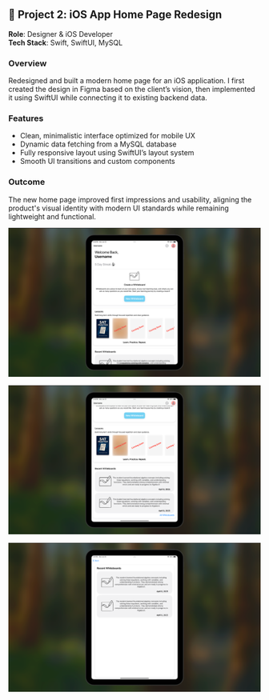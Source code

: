 ## 📱 Project 2: iOS App Home Page Redesign

**Role**: Designer & iOS Developer  
**Tech Stack**: Swift, SwiftUI, MySQL

### Overview
Redesigned and built a modern home page for an iOS application. I first created the design in Figma based on the client’s vision, then implemented it using SwiftUI while connecting it to existing backend data.

### Features
- Clean, minimalistic interface optimized for mobile UX
- Dynamic data fetching from a MySQL database
- Fully responsive layout using SwiftUI’s layout system
- Smooth UI transitions and custom components

### Outcome
The new home page improved first impressions and usability, aligning the product's visual identity with modern UI standards while remaining lightweight and functional.

![HomeScreen](./screenshot4.png)

![HomeScreen](./screenshot5.png)

![Whiteboard](./screenshot6.png)
